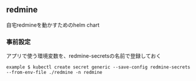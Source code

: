 ## redmine
自宅redmineを動かすためのhelm chart  

### 事前設定
アプリで使う環境変数を、redmine-secretsの名前で登録しておく

```
example $ kubectl create secret generic --save-config redmine-secrets --from-env-file ./redmine -n redmine
```
